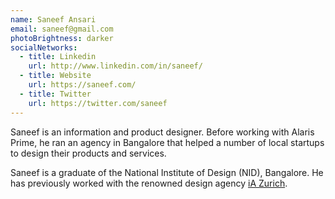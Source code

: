 ```yaml
---
name: Saneef Ansari
email: saneef@gmail.com
photoBrightness: darker
socialNetworks:
  - title: Linkedin
    url: http://www.linkedin.com/in/saneef/
  - title: Website
    url: https://saneef.com/
  - title: Twitter
    url: https://twitter.com/saneef
---
```


Sa­neef is an in­for­ma­tion and prod­uct de­signer. Be­fore work­ing with Alaris Prime, he ran an agency in Ban­ga­lore that helped a num­ber of lo­cal star­tups to de­sign their prod­ucts and ser­vices.

Sa­neef is a grad­u­ate of the Na­tional In­sti­tute of De­sign <abbr>(NID)</abbr>, Ban­ga­lore. He has pre­vi­ously worked with the renowned de­sign agency [iA Zurich](http://ia.net).
